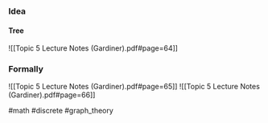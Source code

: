 ### Idea
#### Tree
![[Topic 5 Lecture Notes (Gardiner).pdf#page=64]]
### Formally
![[Topic 5 Lecture Notes (Gardiner).pdf#page=65]]
![[Topic 5 Lecture Notes (Gardiner).pdf#page=66]]

#math #discrete #graph_theory 

